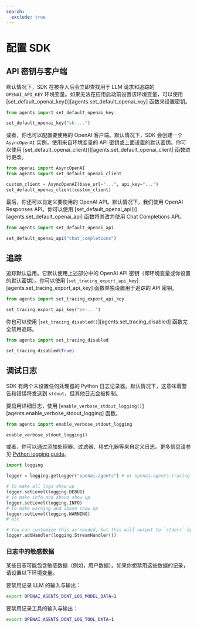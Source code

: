 ```yaml
---
search:
  exclude: true
---
```

# 配置 SDK

## API 密钥与客户端

默认情况下，SDK 在被导入后会立即查找用于 LLM 请求和追踪的 `OPENAI_API_KEY` 环境变量。如果无法在应用启动前设置该环境变量，可以使用 [set_default_openai_key()][agents.set_default_openai_key] 函数来设置密钥。

```python
from agents import set_default_openai_key

set_default_openai_key("sk-...")
```

或者，你也可以配置要使用的 OpenAI 客户端。默认情况下，SDK 会创建一个 `AsyncOpenAI` 实例，使用来自环境变量的 API 密钥或上面设置的默认密钥。你可以使用 [set_default_openai_client()][agents.set_default_openai_client] 函数进行更改。

```python
from openai import AsyncOpenAI
from agents import set_default_openai_client

custom_client = AsyncOpenAI(base_url="...", api_key="...")
set_default_openai_client(custom_client)
```

最后，你还可以自定义要使用的 OpenAI API。默认情况下，我们使用 OpenAI Responses API。你可以使用 [set_default_openai_api()][agents.set_default_openai_api] 函数将其改为使用 Chat Completions API。

```python
from agents import set_default_openai_api

set_default_openai_api("chat_completions")
```

## 追踪

追踪默认启用。它默认使用上述部分中的 OpenAI API 密钥（即环境变量或你设置的默认密钥）。你可以使用 [`set_tracing_export_api_key`][agents.set_tracing_export_api_key] 函数单独设置用于追踪的 API 密钥。

```python
from agents import set_tracing_export_api_key

set_tracing_export_api_key("sk-...")
```

你也可以使用 [`set_tracing_disabled()`][agents.set_tracing_disabled] 函数完全禁用追踪。

```python
from agents import set_tracing_disabled

set_tracing_disabled(True)
```

## 调试日志

SDK 有两个未设置任何处理器的 Python 日志记录器。默认情况下，这意味着警告和错误将发送到 `stdout`，但其他日志会被抑制。

要启用详细日志，使用 [`enable_verbose_stdout_logging()`][agents.enable_verbose_stdout_logging] 函数。

```python
from agents import enable_verbose_stdout_logging

enable_verbose_stdout_logging()
```

或者，你可以通过添加处理器、过滤器、格式化器等来自定义日志。更多信息请参见 [Python logging guide](https://docs.python.org/3/howto/logging.html)。

```python
import logging

logger = logging.getLogger("openai.agents") # or openai.agents.tracing for the Tracing logger

# To make all logs show up
logger.setLevel(logging.DEBUG)
# To make info and above show up
logger.setLevel(logging.INFO)
# To make warning and above show up
logger.setLevel(logging.WARNING)
# etc

# You can customize this as needed, but this will output to `stderr` by default
logger.addHandler(logging.StreamHandler())
```

### 日志中的敏感数据

某些日志可能包含敏感数据（例如，用户数据）。如果你想禁用这些数据的记录，请设置以下环境变量。

要禁用记录 LLM 的输入与输出：

```bash
export OPENAI_AGENTS_DONT_LOG_MODEL_DATA=1
```

要禁用记录工具的输入与输出：

```bash
export OPENAI_AGENTS_DONT_LOG_TOOL_DATA=1
```